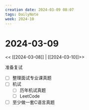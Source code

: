 ```yaml
---
creation date: 2024-03-09 08:07
tags: DailyNote
week: 2024-10
---
```


# 2024-03-09

<< [[2024-03-08]] | [[2024-03-10]]>>


准备复试
- [ ] 整理面试专业课真题
- [ ] 机试
	- [ ] 历年机试真题
	- [ ] LeetCode
- [ ] 至少做一套C语言真题